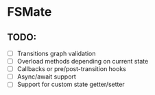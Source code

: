 # FSMate

## TODO:
- [ ] Transitions graph validation
- [ ] Overload methods depending on current state
- [ ] Callbacks or pre/post-transition hooks
- [ ] Async/await support
- [ ] Support for custom state getter/setter
